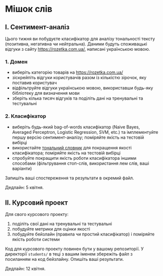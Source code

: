 # Мішок слів

## I. Сентимент-аналіз

Цього тижня ви побудуєте класифікатор для аналізу тональності тексту (позитивна, негативна чи нейтральна). Даними будуть споживацькі відгуки з сайту https://rozetka.com.ua/, написані українською мовою.

### 1. Домен

- виберіть категорію товарів на https://rozetka.com.ua/
- зіскрейпіть відгуки користувачів разом із кількістю зірочок, яку поставив користувач
- відфільтруйте відгуки українською мовою, використавши будь-яку бібліотеку для визначення мови
- зберіть кілька тисяч відгуків та поділіть дані на тренувальні та тестувальні

### 2. Класифікатор

- виберіть будь-який bag-of-words класифікатор (Naive Bayes, Averaged Perceptron, Logistic Regression, SVM, etc.) та імплементуйте першу версію сентимент-аналізу; поміряйте якість на тестовій вибірці
- використайте [тональний словник](https://github.com/lang-uk/tone-dict-uk) для покращення якості класифікатора; поміряйте якість на тестовій вибірці
- спробуйте покращити якість роботи класифікатора іншими способами (фільтрування стоп-слів, використання лем слів, ваші варіанти)

Запишіть ваші спостереження та результати в окремий файл.

Дедлайн: 5 квітня.

## II. Курсовий проект

Для свого курсового проекту:
1. поділіть свої дані на тренувальні та тестувальні
2. побудуйте метрики для оцінки якості
3. побудуйте бейзлайн (правила чи простий класифікатор) і поміряйте якість роботи системи

Код для курсового проекту повинен бути у вашому репозиторії. У директорії `students/` в теці з вашим іменем збережіть файл з посиланням на код бейзлайну. Опишіть ваші результати.

Дедлайн: 12 квітня.
